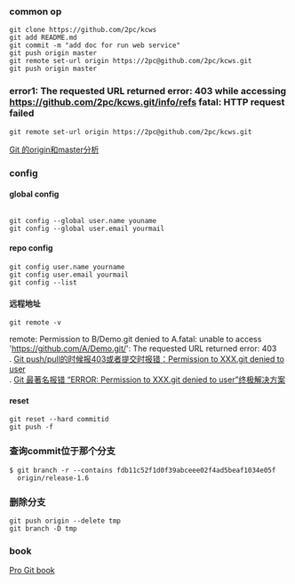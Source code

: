 
### common op
```
git clone https://github.com/2pc/kcws
git add README.md 
git commit -m "add doc for run web service"
git push origin master
git remote set-url origin https://2pc@github.com/2pc/kcws.git
git push origin master
```
### error1: The requested URL returned error: 403 while accessing https://github.com/2pc/kcws.git/info/refs fatal: HTTP request failed
```
git remote set-url origin https://2pc@github.com/2pc/kcws.git
```

[Git 的origin和master分析](http://www.cnblogs.com/0616--ataozhijia/p/4165444.html)

### config

#### global config

```

git config --global user.name youname
git config --global user.email yourmail

```

#### repo config

```
git config user.name yourname
git config user.email yourmail
git config --list
```

####  远程地址

```
git remote -v
```


remote: Permission to B/Demo.git denied to A.fatal: unable to access 'https://github.com/A/Demo.git/': The requested URL returned error: 403   
. [Git push/pull的时候报403或者提交时报错：Permission to XXX.git denied to user](https://blog.csdn.net/ltstud/article/details/77895382?locationNum=10&fps=1)   
. [Git 最著名报错 “ERROR: Permission to XXX.git denied to user”终极解决方案](https://www.jianshu.com/p/12badb7e6c10)

####  reset

```
git reset --hard commitid
git push -f
```

### 查询commit位于那个分支

```
$ git branch -r --contains fdb11c52f1d0f39abceee02f4ad5beaf1034e05f
  origin/release-1.6

```

### 删除分支
```
git push origin --delete tmp
git branch -D tmp
```

### book 

[Pro Git book](https://git-scm.com/book/zh/v2)


